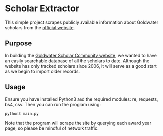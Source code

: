 # Scholar Extractor

This simple project scrapes publicly available information about Goldwater scholars from the [official website](https://goldwater.scholarsapply.org).

## Purpose

In building the [Goldwater Scholar Community website](https://goldwatercommunity.org), we wanted to have an easily searchable database of all the scholars to date. Although the website has only tracked scholars since 2006, it will serve as a good start as we begin to import older records.

## Usage

Ensure you have installed Python3 and the required modules: re, requests, bs4, csv. Then you can run the program using:

    python3 main.py

Note that the program will scrape the site by querying each award year page, so please be mindful of network traffic.
